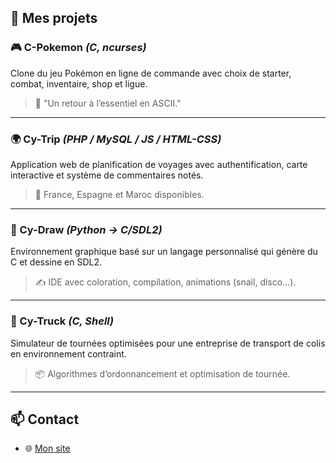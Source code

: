 ## 🚀 Mes projets 

### 🎮 C-Pokemon *(C, ncurses)*
Clone du jeu Pokémon en ligne de commande avec choix de starter, combat, inventaire, shop et ligue.  
> 💬 "Un retour à l’essentiel en ASCII."

---

### 🌍 Cy-Trip *(PHP / MySQL / JS / HTML-CSS)*  
Application web de planification de voyages avec authentification, carte interactive et système de commentaires notés.  
> 🧭 France, Espagne et Maroc disponibles.

---

### 🧠 Cy-Draw *(Python → C/SDL2)*  
Environnement graphique basé sur un langage personnalisé qui génère du C et dessine en SDL2.  
> ✍️ IDE avec coloration, compilation, animations (snail, disco…).

---

### 🚚 Cy-Truck *(C, Shell)*  
Simulateur de tournées optimisées pour une entreprise de transport de colis en environnement contraint.  
> 📦 Algorithmes d’ordonnancement et optimisation de tournée.

---

## 📫 Contact

- 🌐 [Mon site](https://abdel95j.github.io)

